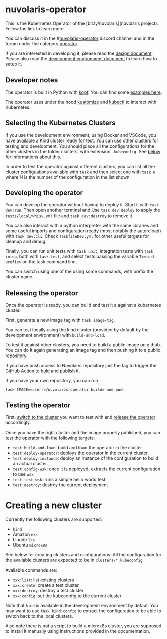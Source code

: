 <!--
  ~ Licensed to the Apache Software Foundation (ASF) under one
  ~ or more contributor license agreements.  See the NOTICE file
  ~ distributed with this work for additional information
  ~ regarding copyright ownership.  The ASF licenses this file
  ~ to you under the Apache License, Version 2.0 (the
  ~ "License"); you may not use this file except in compliance
  ~ with the License.  You may obtain a copy of the License at
  ~
  ~   http://www.apache.org/licenses/LICENSE-2.0
  ~
  ~ Unless required by applicable law or agreed to in writing,
  ~ software distributed under the License is distributed on an
  ~ "AS IS" BASIS, WITHOUT WARRANTIES OR CONDITIONS OF ANY
  ~ KIND, either express or implied.  See the License for the
  ~ specific language governing permissions and limitations
  ~ under the License.
  ~
-->
# nuvolaris-operator

This is the Kubernetes Operator of the [bit.ly/nuvolaris](nuvolaris project). Follow the link to learn more.

You can discuss it in the #[nuvolaris-operator](https://discord.gg/RzJ4FHR2aR) discord channel and in the forum under the category [operator](https://github.com/nuvolaris/nuvolaris/discussions/categories/operator).

If you are interested in developing it, please read the [design document](DESIGN.doc). Please also read the [development environment document](https://github.com/nuvolaris/nuvolaris/blob/main/docs/DEVEL.md) to learn how to setup it.

## Developer notes

The operator is built in Python with [kopf](https://kopf.readthedocs.io/en/stable/). You can find some [examples here](https://github.com/nolar/kopf/tree/main/examples).

The operator uses under the hood [kustomize](https://kustomize.io/) and [kubectl](https://kubernetes.io/docs/reference/kubectl/) to interact with Kubernetes.
## Selecting the Kubernetes Clusters

If you use the development environment, using Docker and VSCode, you have available a Kind cluster ready for test. You can use other clusters for testing and development.  You should place all the configurations for the other clusters in the folder clusters, with extension `.kubeconfig`. See [below](#creating-a-new-cluster) for informations about this.

In order to test the operator against different clusters, you can list all the cluster configuations available with `task` and then select one with `task N` where N is the number of the configuration in the list shown.

## Developing the operator

You can develop the operator without having to deploy it. Start it with `task dev:run`.  Then open another terminal and Use `task dev:deploy` to apply the `tests/local/whisk.yml` file and `task dev:destroy` to remove it. 

You can also interact with a python interpreter with the same libraries and some useful imports and configuration ready (most notably the autoreload) with `task dev:cli`. Check `TaskfileDev.yml` for other useful targets for cleanup and debug.

Finally, you can run unit tests with `task unit`, integration tests with `task integ`, both with `task test`, and select tests passing the variable  `T=<test-prefix>` on the task command line.

You can switch using one of the using some commands, with prefix the cluster name. 
## Releasing the operator

Once the operator is ready, you can build and test it a against a kubernetes cluster.

First, generate a new image tag with `task image-tag`.

You can test locally using the kind cluster (provided by default by the development environment) with  `build-and-load`. 

To test it against other clusters, you need to build a public image on github. You can do it again generating an image tag and then pushing it to a public repository. 

If you have push access to Nuvolaris repository just the tag to trigger the GitHub Action to buld and publish it. 

If you have your own repository, you can run

`task IMAGE=<userr>/nuvolaris-operator buildx-and-push`
 ## Testing the operator

First, [switch to the cluster](#kubernetes-cluster) you want to test with and [release the operator](#releasing-the-operator) accordingly.

Once you have the right cluster and the image properly published, you can test the operator with the following targets:

- `test:build-and-load`: build and load the operator in the cluster
- `test:deploy-operator`: deploys the operator in the current cluster.
- `test:deploy-instance`: deploy an instance of the configuration to build an actual cluster.
- `test:config-wsk`: once it is deployed, extracts the current configuration to use `wsk`
- `test:test-wsk`: runs a simple hello world test
- `test:destroy`: destroy the current deployment


# Creating a new cluster

Currently the following clusters are supported: 

- `kind` 
- Amazon `eks` 
- Linode `lks`
- Ubuntu `microk8s`

See below for creating clusters and configurations. All the configuration for the available clusters are expected to be in `clusters/*.kubeconfig`

Available commands are:

- `xxx:list`: list existing clusters
- `xxx:create`: create a test cluster
- `xxx:destroy`: destroy a test cluster
- `xxx:config`: set the kubeconfig to the current cluster

Note that `kind` is available in the development environment by defaut. You may want to use `task kind:config` to extract the configuration to be able to switch back to the local clusters.

Also note there is not a script to build a microk8s cluster, you are supposed to install it manually using instructions provided in the documentation.


